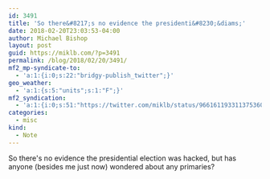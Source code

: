 ```yaml
---
id: 3491
title: 'So there&#8217;s no evidence the presidenti&#8230;&diams;'
date: 2018-02-20T23:03:53-04:00
author: Michael Bishop
layout: post
guid: https://miklb.com/?p=3491
permalink: /blog/2018/02/20/3491/
mf2_mp-syndicate-to:
  - 'a:1:{i:0;s:22:"bridgy-publish_twitter";}'
geo_weather:
  - 'a:1:{s:5:"units";s:1:"F";}'
mf2_syndication:
  - 'a:1:{i:0;s:51:"https://twitter.com/miklb/status/966161193311375360";}'
categories:
  - misc
kind:
  - Note
---
```

So there's no evidence the presidential election was hacked, but has anyone (besides me just now) wondered about any primaries? 